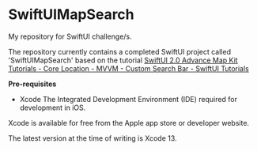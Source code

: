 # SwiftUIMapSearch

My repository for SwiftUI challenge/s.

The repository currently contains a completed SwiftUI project called 'SwiftUIMapSearch' based on the tutorial [SwiftUI 2.0 Advance Map Kit Tutorials - Core Location - MVVM - Custom Search Bar - SwiftUI Tutorials](https://www.youtube.com/watch?v=7HYIe5uHo78)

**Pre-requisites**
- Xcode
The Integrated Development Environment (IDE) required for development in iOS.

Xcode is available for free from the Apple app store or developer website.

The latest version at the time of writing is Xcode 13.

